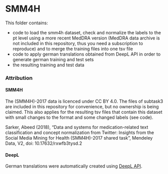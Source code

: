 # SMM4H

This folder contains:

- code to load the smm4h dataset, check and normalize the labels to the pt level using a more recent MedDRA version (MedDRA data archive is not included in this repository, thus you need a subscription to reproduce) and to merge the training files into one tsv file
- code to apply german translations obtained from DeepL API in order to generate german training and test sets
- the resulting training and test data

### Attribution

#### SMM4H

The (SMM4H)-2017 data is licenced under CC BY 4.0. The files of subtask3 are included in this repository for convenience, but no ownership is being claimed. This also applies for the resulting tsv files that contain this dataset with small changes to the format and some changed labels (see code). 

Sarker, Abeed (2018), “Data and systems for medication-related text classification and concept normalization from Twitter: Insights from the Social Media Mining for Health (SMM4H)-2017 shared task”, Mendeley Data, V2, doi: 10.17632/rxwfb3tysd.2

#### DeepL

German translations were automatically created using [DeepL API](https://www.deepl.com/en/docs-api/).

